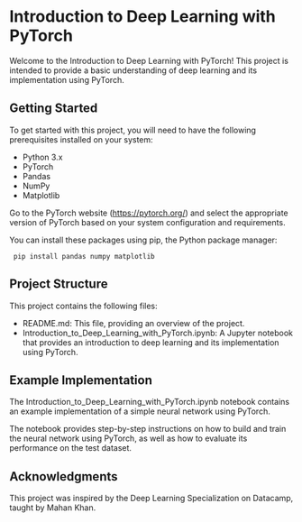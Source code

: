 # Introduction to Deep Learning with PyTorch

Welcome to the Introduction to Deep Learning with PyTorch! This project is intended to provide a basic understanding of deep learning and its implementation using PyTorch.

## Getting Started

To get started with this project, you will need to have the following prerequisites installed on your system:

- Python 3.x
- PyTorch
- Pandas
- NumPy
- Matplotlib

Go to the PyTorch website (https://pytorch.org/) and select the appropriate version of PyTorch based on your system configuration and requirements. 

You can install these packages using pip, the Python package manager:

``` pip install pandas numpy matplotlib```

## Project Structure 

This project contains the following files:

- README.md: This file, providing an overview of the project.
- Introduction_to_Deep_Learning_with_PyTorch.ipynb: A Jupyter notebook that provides an introduction to deep learning and its implementation using PyTorch.

## Example Implementation

The Introduction_to_Deep_Learning_with_PyTorch.ipynb notebook contains an example implementation of a simple neural network using PyTorch. 

The notebook provides step-by-step instructions on how to build and train the neural network using PyTorch, as well as how to evaluate its performance on the test dataset.

## Acknowledgments

This project was inspired by the Deep Learning Specialization on Datacamp, taught by Mahan Khan.

